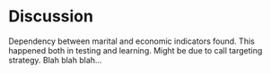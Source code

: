 # Discussion



Dependency between marital and economic indicators found.
This happened both in testing and learning.
Might be due to call targeting strategy.
Blah blah blah...
